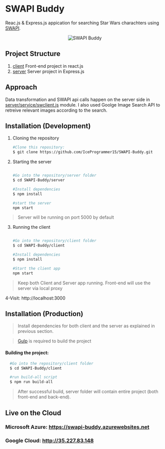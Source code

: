 # SWAPI Buddy 
Reac.js & Express.js appication for searching Star Wars charachters using [SWAPI](https://swapi.co/).



<p align="center">
  <img src="swbuddy.gif" alt="SWAPI Buddy" >
</p>

## Project Structure

1. [client](client) Front-end project in react.js
2. [server](client) Server project in Express.js




## Approach
Data transformation and SWAPI api calls happen on the server side in [server/service/swclient.js](server/service/swclient.js) module.
I also used Goolge Image Search API to retreive relevant images according to the search.




## Installation (Development)

1. Cloning the repository
    ```bash          
    #Clone this repository:
    $ git clone https://github.com/IceProgrammer15/SWAPI-Buddy.git
    ```

2. Starting the server
    ```bash          
    
    #Go into the repository/server folder
    $ cd SWAPI-Buddy/server

    #Install dependencies
    $ npm install

    #start the server
    npm start
    ```
> Server will be running on port 5000 by default    

3. Running the client
    ```bash          
    
    #Go into the repository/client folder
    $ cd SWAPI-Buddy/client

    #Install dependencies
    $ npm install

    #Start the client app
    npm start
    ```
> Keep both Client and Server app running. Front-end will use the server via local proxy 

4-Visit: http://localhost:3000





## Installation (Production)
>Install dependencies for both client and the server as explained in previous section.

>[Gulp](https://gulpjs.com/) is required to build the project


#### Building the project: 

  ```bash            
    #Go into the repository/client folder
    $ cd SWAPI-Buddy/client

    #run build-all script
    $ npm run build-all
  ```
>After successful build, server folder will contain entire project (both front-end and back-end).




## Live on the Cloud

### Microsoft Azure:  https://swapi-buddy.azurewebsites.net

### Google Cloud: http://35.227.83.148



